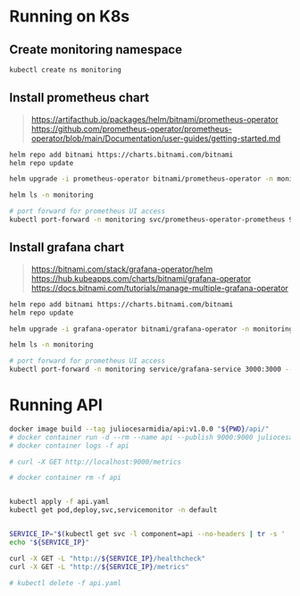 # Running on K8s

## Create monitoring namespace

```bash
kubectl create ns monitoring
```

## Install prometheus chart

> https://artifacthub.io/packages/helm/bitnami/prometheus-operator
> https://github.com/prometheus-operator/prometheus-operator/blob/main/Documentation/user-guides/getting-started.md

```bash
helm repo add bitnami https://charts.bitnami.com/bitnami
helm repo update

helm upgrade -i prometheus-operator bitnami/prometheus-operator -n monitoring

helm ls -n monitoring

# port forward for prometheus UI access
kubectl port-forward -n monitoring svc/prometheus-operator-prometheus 9090:9090 --address 0.0.0.0 &
```

## Install grafana chart

> https://bitnami.com/stack/grafana-operator/helm
> https://hub.kubeapps.com/charts/bitnami/grafana-operator
> https://docs.bitnami.com/tutorials/manage-multiple-grafana-operator

```bash
helm repo add bitnami https://charts.bitnami.com/bitnami
helm repo update

helm upgrade -i grafana-operator bitnami/grafana-operator -n monitoring --set grafana.config.security.admin_user="admin" --set grafana.config.security.admin_password="admin"

helm ls -n monitoring

# port forward for prometheus UI access
kubectl port-forward -n monitoring service/grafana-service 3000:3000 --address 0.0.0.0 &
```

# Running API

```bash
docker image build --tag juliocesarmidia/api:v1.0.0 "${PWD}/api/"
# docker container run -d --rm --name api --publish 9000:9000 juliocesarmidia/api:v1.0.0
# docker container logs -f api

# curl -X GET http://localhost:9000/metrics

# docker container rm -f api


kubectl apply -f api.yaml
kubectl get pod,deploy,svc,servicemonitor -n default


SERVICE_IP="$(kubectl get svc -l component=api --no-headers | tr -s ' ' ' ' | cut -d' ' -f3)"
echo "${SERVICE_IP}"

curl -X GET -L "http://${SERVICE_IP}/healthcheck"
curl -X GET -L "http://${SERVICE_IP}/metrics"

# kubectl delete -f api.yaml
```

